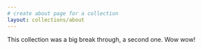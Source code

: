 ```yaml
---
# create about page for a collection
layout: collections/about
---
```


This collection was a big break through, a second one. 
Wow wow!
